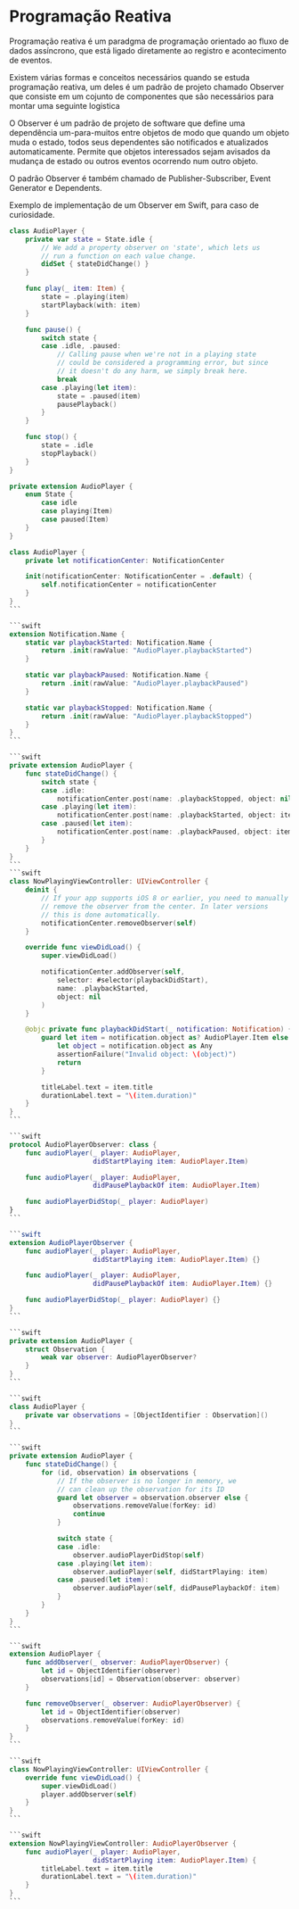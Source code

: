 # Programação Reativa

Programação reativa é um paradgma de programação orientado ao fluxo de dados assíncrono, que está ligado diretamente ao registro e acontecimento de eventos.

Existem várias formas e conceitos necessários quando se estuda programação reativa, um deles é um padrão de projeto chamado Observer que consiste em um cojunto de componentes que são necessários para montar uma seguinte logistica

O Observer é um padrão de projeto de software que define uma dependência um-para-muitos entre objetos de modo que quando um objeto muda o estado, todos seus dependentes são notificados e atualizados automaticamente. Permite que objetos interessados sejam avisados da mudança de estado ou outros eventos ocorrendo num outro objeto.

O padrão Observer é também chamado de Publisher-Subscriber, Event Generator e Dependents.


Exemplo de implementação de um Observer em Swift, para caso de curiosidade. 

```swift 
class AudioPlayer {
    private var state = State.idle {
        // We add a property observer on 'state', which lets us
        // run a function on each value change.
        didSet { stateDidChange() }
    }

    func play(_ item: Item) {
        state = .playing(item)
        startPlayback(with: item)
    }

    func pause() {
        switch state {
        case .idle, .paused:
            // Calling pause when we're not in a playing state
            // could be considered a programming error, but since
            // it doesn't do any harm, we simply break here.
            break
        case .playing(let item):
            state = .paused(item)
            pausePlayback()
        }
    }

    func stop() {
        state = .idle
        stopPlayback()
    }
}
```

```swift
private extension AudioPlayer {
    enum State {
        case idle
        case playing(Item)
        case paused(Item)
    }
}
```

````swift
class AudioPlayer {
    private let notificationCenter: NotificationCenter

    init(notificationCenter: NotificationCenter = .default) {
        self.notificationCenter = notificationCenter
    }
}
```

```swift
extension Notification.Name {
    static var playbackStarted: Notification.Name {
        return .init(rawValue: "AudioPlayer.playbackStarted")
    }

    static var playbackPaused: Notification.Name {
        return .init(rawValue: "AudioPlayer.playbackPaused")
    }

    static var playbackStopped: Notification.Name {
        return .init(rawValue: "AudioPlayer.playbackStopped")
    }
}
```

```swift
private extension AudioPlayer {
    func stateDidChange() {
        switch state {
        case .idle:
            notificationCenter.post(name: .playbackStopped, object: nil)
        case .playing(let item):
            notificationCenter.post(name: .playbackStarted, object: item)
        case .paused(let item):
            notificationCenter.post(name: .playbackPaused, object: item)
        }
    }
}
```
```swift
class NowPlayingViewController: UIViewController {
    deinit {
        // If your app supports iOS 8 or earlier, you need to manually
        // remove the observer from the center. In later versions
        // this is done automatically.
        notificationCenter.removeObserver(self)
    }

    override func viewDidLoad() {
        super.viewDidLoad()

        notificationCenter.addObserver(self,
            selector: #selector(playbackDidStart),
            name: .playbackStarted,
            object: nil
        )
    }

    @objc private func playbackDidStart(_ notification: Notification) {
        guard let item = notification.object as? AudioPlayer.Item else {
            let object = notification.object as Any
            assertionFailure("Invalid object: \(object)")
            return
        }

        titleLabel.text = item.title
        durationLabel.text = "\(item.duration)"
    }
}
```

```swift
protocol AudioPlayerObserver: class {
    func audioPlayer(_ player: AudioPlayer,
                     didStartPlaying item: AudioPlayer.Item)

    func audioPlayer(_ player: AudioPlayer, 
                     didPausePlaybackOf item: AudioPlayer.Item)

    func audioPlayerDidStop(_ player: AudioPlayer)
}
```

```swift
extension AudioPlayerObserver {
    func audioPlayer(_ player: AudioPlayer,
                     didStartPlaying item: AudioPlayer.Item) {}

    func audioPlayer(_ player: AudioPlayer, 
                     didPausePlaybackOf item: AudioPlayer.Item) {}

    func audioPlayerDidStop(_ player: AudioPlayer) {}
}
```

```swift
private extension AudioPlayer {
    struct Observation {
        weak var observer: AudioPlayerObserver?
    }
}
```

```swift
class AudioPlayer {
    private var observations = [ObjectIdentifier : Observation]()
}
```

```swift 
private extension AudioPlayer {
    func stateDidChange() {
        for (id, observation) in observations {
            // If the observer is no longer in memory, we
            // can clean up the observation for its ID
            guard let observer = observation.observer else {
                observations.removeValue(forKey: id)
                continue
            }

            switch state {
            case .idle:
                observer.audioPlayerDidStop(self)
            case .playing(let item):
                observer.audioPlayer(self, didStartPlaying: item)
            case .paused(let item):
                observer.audioPlayer(self, didPausePlaybackOf: item)
            }
        }
    }
}
```

```swift
extension AudioPlayer {
    func addObserver(_ observer: AudioPlayerObserver) {
        let id = ObjectIdentifier(observer)
        observations[id] = Observation(observer: observer)
    }

    func removeObserver(_ observer: AudioPlayerObserver) {
        let id = ObjectIdentifier(observer)
        observations.removeValue(forKey: id)
    }
}
```

```swift
class NowPlayingViewController: UIViewController {
    override func viewDidLoad() {
        super.viewDidLoad()
        player.addObserver(self)
    }
}
```

```swift
extension NowPlayingViewController: AudioPlayerObserver {
    func audioPlayer(_ player: AudioPlayer,
                     didStartPlaying item: AudioPlayer.Item) {
        titleLabel.text = item.title
        durationLabel.text = "\(item.duration)"
    }
}
```







